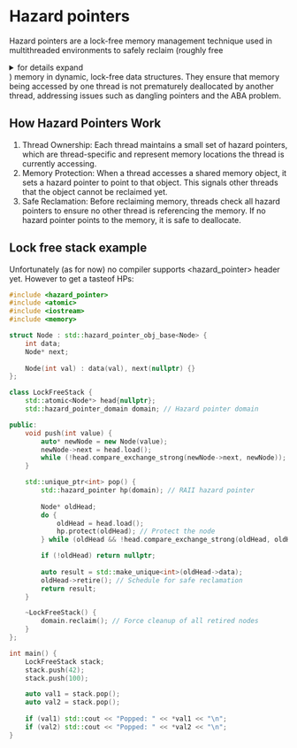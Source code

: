 # Hazard pointers

Hazard pointers are a lock-free memory management technique used in multithreaded environments to safely reclaim 
(roughly free <details>
  <summary>for details expand</summary>
  <p>Reclamation refers to the process of freeing or recovering resources, particularly memory, 
    that are no longer in use by a program or system. In computing, memory reclamation ensures efficient 
    utilization of finite memory by safely deallocating memory blocks that have been detached from data structures 
    but are still referenced by threads. This is critical in concurrent programming, where improper reclamation can 
    lead to issues such as use-after-free errors, memory leaks, or dangling pointers.
  </p>
</details>) memory in dynamic, 
lock-free data structures. They ensure that memory being accessed by one thread is not prematurely deallocated by another thread, 
addressing issues such as dangling pointers and the ABA problem.

## How Hazard Pointers Work
  1. Thread Ownership: Each thread maintains a small set of hazard pointers, which are thread-specific and represent memory locations the thread is currently accessing.
  2. Memory Protection: When a thread accesses a shared memory object, it sets a hazard pointer to point to that object. This signals other threads that the object cannot be reclaimed yet.
  3. Safe Reclamation: Before reclaiming memory, threads check all hazard pointers to ensure no other thread is referencing the memory. If no hazard pointer points to the memory, it is safe to deallocate.

## Lock free stack example

Unfortunately (as for now) no compiler supports <hazard_pointer> header yet. However to get a tasteof HPs:

```cpp
#include <hazard_pointer>
#include <atomic>
#include <iostream>
#include <memory>

struct Node : std::hazard_pointer_obj_base<Node> {
    int data;
    Node* next;
    
    Node(int val) : data(val), next(nullptr) {}
};

class LockFreeStack {
    std::atomic<Node*> head{nullptr};
    std::hazard_pointer_domain domain; // Hazard pointer domain

public:
    void push(int value) {
        auto* newNode = new Node(value);
        newNode->next = head.load();
        while (!head.compare_exchange_strong(newNode->next, newNode));
    }

    std::unique_ptr<int> pop() {
        std::hazard_pointer hp(domain); // RAII hazard pointer
        
        Node* oldHead;
        do {
            oldHead = head.load();
            hp.protect(oldHead); // Protect the node
        } while (oldHead && !head.compare_exchange_strong(oldHead, oldHead->next));

        if (!oldHead) return nullptr;
        
        auto result = std::make_unique<int>(oldHead->data);
        oldHead->retire(); // Schedule for safe reclamation
        return result;
    }

    ~LockFreeStack() {
        domain.reclaim(); // Force cleanup of all retired nodes
    }
};

int main() {
    LockFreeStack stack;
    stack.push(42);
    stack.push(100);

    auto val1 = stack.pop();
    auto val2 = stack.pop();
    
    if (val1) std::cout << "Popped: " << *val1 << "\n";
    if (val2) std::cout << "Popped: " << *val2 << "\n";
}
```

